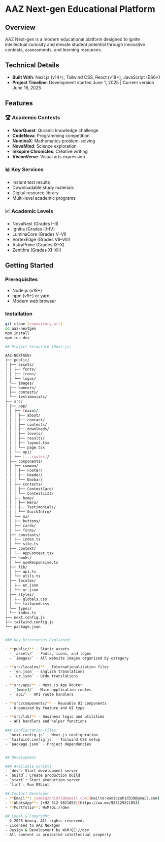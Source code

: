 # AAZ Next-gen Educational Platform

## Overview

AAZ Next-gen is a modern educational platform designed to ignite intellectual curiosity and elevate student potential through innovative contests, assessments, and learning resources.

## Technical Details

- **Built With**: Next.js (v14+), Tailwind CSS, React (v18+), JavaScript (ES6+)
- **Project Timeline**: Development started June 1, 2025 | Current version June 16, 2025

## Features

### 🏆 Academic Contests

- **NoorQuest**: Quranic knowledge challenge
- **CodeNova**: Programming competition
- **NuminaX**: Mathematics problem-solving
- **NovaMind**: Science exploration
- **Inkspire Chronicles**: Creative writing
- **VisionVerse**: Visual arts expression

### 📊 Key Services

- Instant test results
- Downloadable study materials
- Digital resource library
- Multi-level academic programs

### 📈 Academic Levels

- NovaNest (Grades I–II)
- Ignitia (Grades III–IV)
- LuminaCore (Grades V–VI)
- VortexEdge (Grades VII–VIII)
- AstraPrime (Grades IX–X)
- Zenithra (Grades XI–XII)

## Getting Started

### Prerequisites

- Node.js (v18+)
- npm (v9+) or yarn
- Modern web browser

### Installation

```bash
git clone [repository-url]
cd aaz-nextgen
npm install
npm run dev

## Project Structure (Next.js)

AAZ-NEXTGEN/
├── public/
│ ├── assets/
│ │ ├── fonts/
│ │ ├── icons/
│ │ └── logos/
│ └── images/
│ ├── banners/
│ ├── contests/
│ └── testimonials/
├── src/
│ ├── app/
│ │ ├── (main)/
│ │ │ ├── about/
│ │ │ ├── contact/
│ │ │ ├── contests/
│ │ │ ├── downloads/
│ │ │ ├── levels/
│ │ │ ├── results/
│ │ │ ├── layout.tsx
│ │ │ └── page.tsx
│ │ └── api/
│ │ └── [...routes]/
│ ├── components/
│ │ ├── common/
│ │ │ ├── Footer/
│ │ │ ├── Header/
│ │ │ └── Navbar/
│ │ ├── contests/
│ │ │ ├── ContestCard/
│ │ │ └── ContestList/
│ │ ├── home/
│ │ │ ├── Hero/
│ │ │ ├── Testimonials/
│ │ │ └── QuickIntro/
│ │ └── ui/
│ │ ├── buttons/
│ │ ├── cards/
│ │ └── forms/
│ ├── constants/
│ │ ├── index.ts
│ │ └── site.ts
│ ├── context/
│ │ └── AppContext.tsx
│ ├── hooks/
│ │ └── useResponsive.ts
│ ├── lib/
│ │ ├── api.ts
│ │ └── utils.ts
│ ├── locales/
│ │ ├── en.json
│ │ └── ur.json
│ ├── styles/
│ │ ├── globals.css
│ │ └── tailwind.css
│ └── types/
│ └── index.ts
├── next.config.js
├── tailwind.config.js
└── package.json


### Key Directories Explained:

- **public/** - Static assets
  - `assets/` - Fonts, icons, and logos
  - `images/` - All website images organized by category

- **src/locales/** - Internationalization files
  - `en.json` - English translations
  - `ur.json` - Urdu translations

- **src/app/** - Next.js App Router
  - `(main)/` - Main application routes
  - `api/` - API route handlers

- **src/components/** - Reusable UI components
  - Organized by feature and UI type

- **src/lib/** - Business logic and utilities
  - API handlers and helper functions

### Configuration Files:
- `next.config.js` - Next.js configuration
- `tailwind.config.js` - Tailwind CSS setup
- `package.json` - Project dependencies


## Development

### Available Scripts
- `dev`: Start development server
- `build`: Create production build
- `start`: Start production server
- `lint`: Run ESLint

## Contact Developer
- **Email**: [wamiqzahid319@gmail.com](mailto:wamiqzahid319@gmail.com)
- **WhatsApp**: [+92 312 9821053](https://wa.me/923129821053)
- **Portfolio**: WλM!QΞ://dev

## Legal & Copyright
- © 2025 Wamiq. All rights reserved.
- Licensed to AAZ Nextgen
- Design & Development by WλM!QΞ://dev
- All content is protected intellectual property
```
